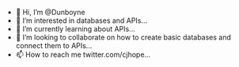 - 👋 Hi, I’m @Dunboyne
- 👀 I’m interested in databases and APIs...
- 🌱 I’m currently learning about APIs...
- 💞️ I’m looking to collaborate on how to create basic databases and connect them to APIs...
- 📫 How to reach me twitter.com/cjhope...

<!---
Dunboyne/Dunboyne is a ✨ special ✨ repository because its `README.md` (this file) appears on your GitHub profile.
You can click the Preview link to take a look at your changes.
--->

